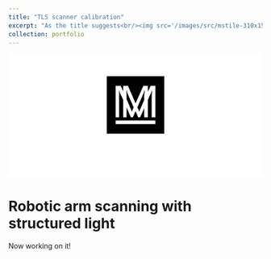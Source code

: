 ```yaml
---
title: "TLS scanner calibration"
excerpt: "As the title suggests<br/><img src='/images/src/mstile-310x150.png'>"
collection: portfolio
---
```


<img src='/images/src/mstile-310x150.png'>


# Robotic arm scanning with structured light

Now working on it!

